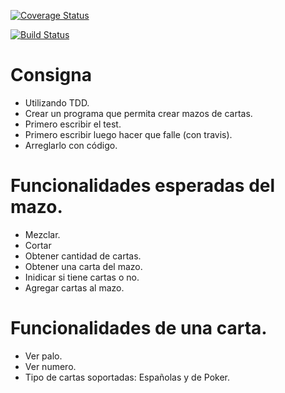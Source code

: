 [![Coverage Status](https://coveralls.io/repos/github/dagostinoips/TDD2018/badge.svg?branch=master)](https://coveralls.io/github/dagostinoips/TDD2018?branch=master)


[![Build Status](https://travis-ci.org/MarianelaClara/TDD2018.svg?branch=master)](https://travis-ci.org/MarianelaClara/TDD2018)

# Consigna

- Utilizando TDD.
- Crear un programa que permita crear mazos de cartas.
- Primero escribir el test.
- Primero escribir luego hacer que falle (con travis).
- Arreglarlo con código.

# Funcionalidades esperadas del mazo.

- Mezclar.
- Cortar
- Obtener cantidad de cartas.
- Obtener una carta del mazo.
- Inidicar si tiene cartas o no.
- Agregar cartas al mazo.

# Funcionalidades de una carta.

- Ver palo.
- Ver numero.
- Tipo de cartas soportadas: Españolas y de Poker.
